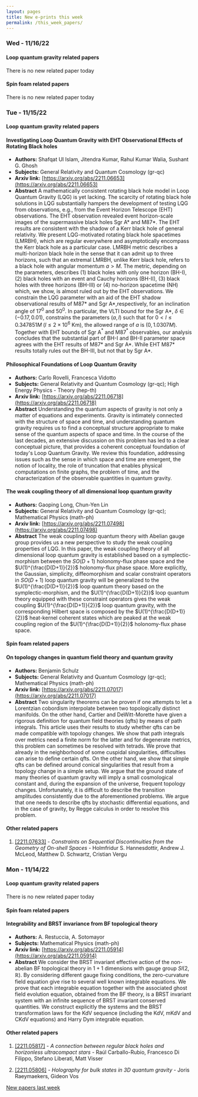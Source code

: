 ```yaml
---
layout: pages
title: New e-prints this week
permalink: /this_week_papers/
---
```




### Wed - 11/16/22

#### Loop quantum gravity related papers

There is no new related paper today 

#### Spin foam related papers

There is no new related paper today 

### Tue - 11/15/22

#### Loop quantum gravity related papers

#### **Investigating Loop Quantum Gravity with EHT Observational Effects of  Rotating Black holes**
 - **Authors:** Shafqat Ul Islam, Jitendra Kumar, Rahul Kumar Walia, Sushant G. Ghosh
 - **Subjects:** General Relativity and Quantum Cosmology (gr-qc)
 - **Arxiv link:** [https://arxiv.org/abs/2211.06653](https://arxiv.org/abs/2211.06653)
 - **Abstract**
 A mathematically consistent rotating black hole model in Loop Quantum Gravity (LQG) is yet lacking. The scarcity of rotating black hole solutions in LQG substantially hampers the development of testing LQG from observations, e.g., from the Event Horizon Telescope (EHT) observations. The EHT observation revealed event horizon-scale images of the supermassive black holes Sgr A* and M87*. The EHT results are consistent with the shadow of a Kerr black hole of general relativity. We present LQG-motivated rotating black hole spacetimes (LMRBH), which are regular everywhere and asymptotically encompass the Kerr black hole as a particular case. LMRBH metric describes a multi-horizon black hole in the sense that it can admit up to three horizons, such that an extremal LMRBH, unlike Kerr black hole, refers to a black hole with angular momentum $a>M$. The metric, depending on the parameters, describes (1) black holes with only one horizon (BH-I), (2) black holes with an event and Cauchy horizons (BH-II), (3) black holes with three horizons (BH-III) or (4) no-horizon spacetime (NH) which, we show, is almost ruled out by the EHT observations. We constrain the LQG parameter with an aid of the EHT shadow observational results of M87* and Sgr A*,respectively, for an inclination angle of $17^0$ and $50^0$. In particular, the VLTI bound for the Sgr A*, $\delta\in (-0.17,0.01)$, constrains the parameters ($a,l$) such that for $0< l\leq 0.347851M\; (l\leq 2\times 10^6$ Km), the allowed range of $a$ is $(0,1.0307M)$. Together with EHT bounds of Sgr A$^*$ and M87$^*$ observables, our analysis concludes that the substantial part of BH-I and BH-II parameter space agrees with the EHT results of M87* and Sgr A*. While EHT M87* results totally rules out the BH-III, but not that by Sgr A*. 

#### **Philosophical Foundations of Loop Quantum Gravity**
 - **Authors:** Carlo Rovelli, Francesca Vidotto
 - **Subjects:** General Relativity and Quantum Cosmology (gr-qc); High Energy Physics - Theory (hep-th)
 - **Arxiv link:** [https://arxiv.org/abs/2211.06718](https://arxiv.org/abs/2211.06718)
 - **Abstract**
 Understanding the quantum aspects of gravity is not only a matter of equations and experiments. Gravity is intimately connected with the structure of space and time, and understanding quantum gravity requires us to find a conceptual structure appropriate to make sense of the quantum aspects of space and time. In the course of the last decades, an extensive discussion on this problem has led to a clear conceptual picture, that provides a coherent conceptual foundation of today's Loop Quantum Gravity. We review this foundation, addressing issues such as the sense in which space and time are emergent, the notion of locality, the role of truncation that enables physical computations on finite graphs, the problem of time, and the characterization of the observable quantities in quantum gravity. 

#### **The weak coupling theory of all dimensional loop quantum gravity**
 - **Authors:** Gaoping Long, Chun-Yen Lin
 - **Subjects:** General Relativity and Quantum Cosmology (gr-qc); Mathematical Physics (math-ph)
 - **Arxiv link:** [https://arxiv.org/abs/2211.07498](https://arxiv.org/abs/2211.07498)
 - **Abstract**
 The weak coupling loop quantum theory with Abelian gauge group provides us a new perspective to study the weak coupling properties of LQG. In this paper, the weak coupling theory of all dimensional loop quantum gravity is established based on a symplectic-morphism between the $SO(D+1)$ holonomy-flux phase space and the $U(1)^{\frac{D(D+1)}{2}}$ holonomy-flux phase space. More explicitly, the Gaussian, simplicity, diffeomorphism and scalar constraint operators in $SO(D+1)$ loop quantum gravity will be generalized to the $U(1)^{\frac{D(D+1)}{2}}$ loop quantum theory based on the symplectic-morphism, and the $U(1)^{\frac{D(D+1)}{2}}$ loop quantum theory equipped with these constraint operators gives the weak coupling $U(1)^{\frac{D(D+1)}{2}}$ loop quantum gravity, with the corresponding Hilbert space is composed by the $U(1)^{\frac{D(D+1)}{2}}$ heat-kernel coherent states which are peaked at the weak coupling region of the $U(1)^{\frac{D(D+1)}{2}}$ holonomy-flux phase space. 

#### Spin foam related papers

#### **On topology changes in quantum field theory and quantum gravity**
 - **Authors:** Benjamin Schulz
 - **Subjects:** General Relativity and Quantum Cosmology (gr-qc); Mathematical Physics (math-ph)
 - **Arxiv link:** [https://arxiv.org/abs/2211.07017](https://arxiv.org/abs/2211.07017)
 - **Abstract**
 Two singularity theorems can be proven if one attempts to let a Lorentzian cobordism interpolate between two topologically distinct manifolds. On the other hand, Cartier and DeWitt-Morette have given a rigorous definition for quantum field theories (qfts) by means of path integrals. This article uses their results to study whether qfts can be made compatible with topology changes. We show that path integrals over metrics need a finite norm for the latter and for degenerate metrics, this problem can sometimes be resolved with tetrads. We prove that already in the neighborhood of some cuspidal singularities, difficulties can arise to define certain qfts. On the other hand, we show that simple qfts can be defined around conical singularities that result from a topology change in a simple setup. We argue that the ground state of many theories of quantum gravity will imply a small cosmological constant and, during the expansion of the universe, frequent topology changes. Unfortunately, it is difficult to describe the transition amplitudes consistently due to the aforementioned problems. We argue that one needs to describe qfts by stochastic differential equations, and in the case of gravity, by Regge calculus in order to resolve this problem. 



#### Other related papers

1. [[2211.07633]](https://arxiv.org/abs/2211.07633) - *Constraints on Sequential Discontinuities from the Geometry of On-shell  Spaces* - Holmfridur S. Hannesdottir, Andrew J. McLeod, Matthew D. Schwartz, Cristian Vergu



### Mon - 11/14/22

#### Loop quantum gravity related papers

There is no new related paper today 

#### Spin foam related papers

#### **Integrability and BRST invariance from BF topological theory**
 - **Authors:** A. Restuccia, A. Sotomayor
 - **Subjects:** Mathematical Physics (math-ph)
 - **Arxiv link:** [https://arxiv.org/abs/2211.05914](https://arxiv.org/abs/2211.05914)
 - **Abstract**
 We consider the BRST invariant effective action of the non-abelian BF topological theory in $1+1$ dimensions with gauge group $Sl(2,\mathbb{R})$. By considering different gauge fixing conditions, the zero-curvature field equation give rise to several well known integrable equations. We prove that each integrable equation together with the associated ghost field evolution equation, obtained from the BF theory, is a BRST invariant system with an infinite sequence of BRST invariant conserved quantities. We construct explicitly the systems and the BRST transformation laws for the KdV sequence (including the KdV, mKdV and CKdV equations) and Harry Dym integrable equation. 



#### Other related papers

1. [[2211.05817]](https://arxiv.org/abs/2211.05817) - *A connection between regular black holes and horizonless ultracompact  stars* - Raúl Carballo-Rubio, Francesco Di Filippo, Stefano Liberati, Matt Visser

1. [[2211.05806]](https://arxiv.org/abs/2211.05806) - *Holography for bulk states in 3D quantum gravity* - Joris Raeymaekers, Gideon Vos






[New papers last week]({{site.url}}/archived/weekly/pre-prints/2022/11/14/archived_weekly_papers.html)